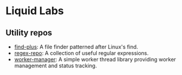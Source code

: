 # Liquid Labs

## Utility repos

- [find-plus](https://github.com/liquid-labs/find-plus): A file finder patterned after Linux's find.
- [regex-repo](https://github.com/liquid-labs/regex-repo): A collection of useful regular expressions.
- [worker-manager](https://github.com/liquid-labs/worker-manager): A simple worker thread library providing worker management and status tracking.
